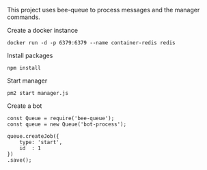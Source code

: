 This project uses bee-queue to process messages and the manager commands.

Create a docker instance

    docker run -d -p 6379:6379 --name container-redis redis

Install packages

    npm install

Start manager
    
    pm2 start manager.js

Create a bot

    const Queue = require('bee-queue');
    const queue = new Queue('bot-process');
    
    queue.createJob({
        type: 'start',
        id  : 1
    })
    .save();
